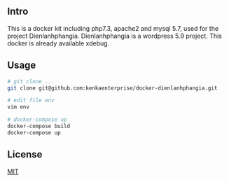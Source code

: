 ## Intro

This is a docker kit including php7.3, apache2 and mysql 5.7, used for the project Dienlanhphangia.
Dienlanhphangia is a wordpress 5.9 project.
This docker is already available xdebug.

## Usage

```bash
# git clone ...
git clone git@github.com:kenkaenterprise/docker-dienlanhphangia.git

# edit file env
vim env

# docker-compose up
docker-compose build
docker-compose up
```

## License
[MIT](https://choosealicense.com/licenses/mit/)